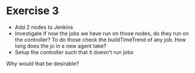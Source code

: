 # Exercise 3

- Add 2 nodes to Jenkins
- Investigate if now the jobs we have run on those nodes, do they run on the controller? To do those check the buildTimeTrend of any job. How long does the jo in a new agent take?
- Setup the controller such that it doesn't run jobs

Why would that be desirable? 